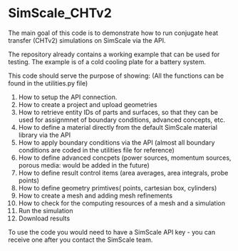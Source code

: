# SimScale_CHTv2
The main goal of this code is to demonstrate how to run conjugate heat transfer (CHTv2) simulations on SimScale via the API. 

The repository already contains a working example that can be used for testing. The example is of a cold cooling plate for a battery system. 

This code should serve the purpose of showing: (All the functions can be found in the utilities.py file) 
1. How to setup the API connection. 
2. How to create a project and upload geometries 
3. How to retrieve entity IDs of parts and surfaces, so that they can be used for assignmnet of boundary conditions, advanced concepts, etc.
4. How to define a material directly from the default SimScale material library via the API 
5. How to apply boundary conditions via the API (almost all boundary conditions are coded in the utilities file for reference) 
6. How to define advanced concpets (power sources, momentum sources, porous media: would be added in the future)
7. How to define result control items (area averages, area integrals, probe points) 
8. How to define geometry primtives( points, cartesian box, cylinders) 
9. How to create a mesh and adding mesh refinements 
10. How to check for the computing resources of a mesh and a simulation 
11. Run the simulation 
12. Download results 

To use the code you would need to have a SimScale API key - you can receive one after you contact the SimScale team. 


